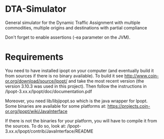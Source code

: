 DTA-Simulator
=============

General simulator for the Dynamic Traffic Assignment with multiple commodities,
multiple origins and destinations with partial compliance

Don't forget to enable assertions (-ea parameter on the JVM).

Requirements
============
You need to have installed ipopt on your computer (and eventually build it from
sources if there is no binary available). 
To build it see http://www.coin-or.org/download/source/Ipopt/ and take the 
most recent version (the version 3.10.3 was used in this project). 
Then follow the instructions in /Ipopt-3.xx.x/Ipopt/doc/documentation.pdf

Moreover, you need lib/libjipopt.so which is the java wrapper for Ipopt.
Some binaries are available for some platforms at:
https://projects.coin-or.org/Ipopt/wiki/JavaInterface

If there is not the binaries for your platform, you will have to compile it
from the sources. To do so, look at:
/Ipopt-3.xx.x/Ipopt/contrib/JavaInterface/README
